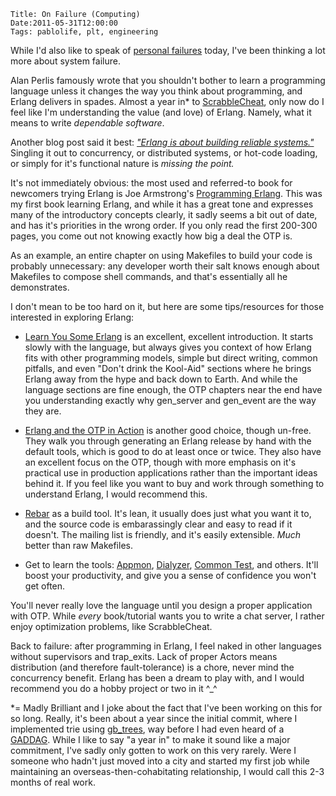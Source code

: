     Title: On Failure (Computing)
    Date:2011-05-31T12:00:00
    Tags: pablolife, plt, engineering


While I'd also like to speak of [personal failures][1] today, I've been thinking
a lot more about system failure.

<!-- more -->

Alan Perlis famously wrote that you shouldn't bother to learn a programming
language unless it changes the way you think about programming, and Erlang
delivers in spades.  Almost a year in\* to [ScrabbleCheat][2], only now do I
feel like I'm understanding the value (and love) of Erlang. Namely, what it
means to write _dependable software_.

Another blog post said it best: _["Erlang is about building reliable
systems."][3]_  Singling it out to concurrency, or distributed systems, or
hot-code loading, or simply for it's functional nature is _missing the point._

It's not immediately obvious: the most used and referred-to book for
newcomers trying Erlang is Joe Armstrong's [Programming Erlang][4]. This was my
first book learning Erlang, and while it has a great tone and expresses many of
the introductory concepts clearly, it sadly seems a bit out of date, and has
it's priorities in the wrong order.  If you only read the first 200-300 pages,
you come out not knowing exactly how big a deal the OTP is.

As an example, an entire chapter on using Makefiles to build your code is
probably unnecessary: any developer worth their salt knows enough about
Makefiles to compose shell commands, and that's essentially all he demonstrates.

I don't mean to be too hard on it, but here are some tips/resources for those
interested in exploring Erlang:

* [Learn You Some Erlang][5] is an excellent, excellent introduction. It starts
  slowly with the language, but always gives you context of how Erlang fits with
  other programming models, simple but direct writing, common pitfalls, and even
  "Don't drink the Kool-Aid" sections where he brings Erlang away from the hype
  and back down to Earth.  And while the language sections are fine enough, the
  OTP chapters near the end have you understanding exactly why gen\_server and
  gen\_event are the way they are.

* [Erlang and the OTP in Action][6] is another good choice, though un-free.
  They walk you through generating an Erlang release by hand with the default
  tools, which is good to do at least once or twice. They also have an excellent
  focus on the OTP, though with more emphasis on it's practical use in
  production applications rather than the important ideas behind it. If you feel
  like you want to buy and work through something to understand Erlang, I would
  recommend this.

* [Rebar][7] as a build tool.  It's lean, it usually does just what you want it
  to, and the source code is embarassingly clear and easy to read if it doesn't.
  The mailing list is friendly, and it's easily extensible. _Much_ better than
  raw Makefiles.

* Get to learn the tools: [Appmon][9], [Dialyzer][10], [Common Test][11], and
  others. It'll boost your productivity, and give you a sense of confidence you
  won't get often.

You'll never really love the language until you design a proper application with
OTP. While _every_ book/tutorial wants you to write a chat server, I rather
enjoy optimization problems, like ScrabbleCheat.

Back to failure: after programming in Erlang, I feel naked in other languages
without supervisors and trap\_exits. Lack of proper Actors means distribution
(and therefore fault-tolerance) is a chore, never mind the concurrency benefit.
Erlang has been a dream to play with, and I would recommend you do a hobby
project or two in it ^_^

\*= Madly Brilliant and I joke about the fact that I've been working on this for
so long.  Really, it's been about a year since the initial commit, where I
implemented trie using [gb\_trees][7], way before I had even heard of a
[GADDAG][8]. While I like to say "a year in" to make it sound like a major
commitment, I've sadly only gotten to work on this very rarely. Were I someone
who hadn't just moved into a city and started my first job while maintaining an
overseas-then-cohabitating relationship, I would call this 2-3 months of real
work.

   [1]: http://morepaul.com/2011/05/on-failure-personal.html
   [2]: http://github.com/paul-meier/ScrabbleCheat
   [3]: http://www.javalimit.com/2011/05/erlang-is-not-a-concurrent-functional-programming-language.html
   [4]: http://pragprog.com/book/jaerlang/programming-erlang
   [5]: http://learnyousomeerlang.com/
   [6]: http://www.manning.com/logan/
   [7]: http://alancastro.org/2010/05/01/erlang-application-management-with-rebar.html
   [8]: http://en.wikipedia.org/wiki/GADDAG
   [9]: http://www.erlang.org/doc/apps/appmon/appmon_chapter.html
   [10]: http://www.erlang.org/doc/man/dialyzer.html
   [11]: http://www.erlang.org/doc/apps/common_test/basics_chapter.html

